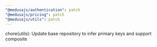 ```yaml
---
"@medusajs/authentication": patch
"@medusajs/pricing": patch
"@medusajs/utils": patch
---
```


chore(utils): Update base repository to infer primary keys and support composite
